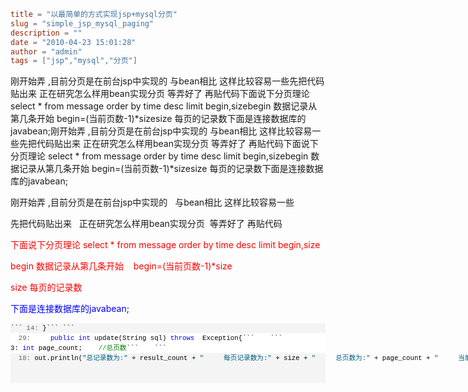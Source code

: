 ```toml
title = "以最简单的方式实现jsp+mysql分页"
slug = "simple_jsp_mysql_paging"
description = ""
date = "2010-04-23 15:01:28"
author = "admin"
tags = ["jsp","mysql","分页"]
```

刚开始弄 ,目前分页是在前台jsp中实现的   与bean相比 这样比较容易一些先把代码贴出来   正在研究怎么样用bean实现分页  等弄好了 再贴代码下面说下分页理论 select * from message order by time desc limit begin,sizebegin 数据记录从第几条开始    begin=(当前页数-1)*sizesize 每页的记录数下面是连接数据库的javabean;刚开始弄 ,目前分页是在前台jsp中实现的   与bean相比 这样比较容易一些先把代码贴出来   正在研究怎么样用bean实现分页  等弄好了 再贴代码下面说下分页理论 select * from message order by time desc limit begin,sizebegin 数据记录从第几条开始    begin=(当前页数-1)*sizesize 每页的记录数下面是连接数据库的javabean;


<!--more-->

<p>刚开始弄 ,目前分页是在前台jsp中实现的&#160;&#160; 与bean相比 这样比较容易一些</p>  <p>先把代码贴出来&#160;&#160; 正在研究怎么样用bean实现分页&#160; 等弄好了 再贴代码</p>  <p><font color="#ff0000">下面说下分页理论 select * from message order by time desc limit begin,size</font></p>  <p><font color="#ff0000">begin 数据记录从第几条开始&#160;&#160;&#160; </font><font color="#ff0000">begin=(当前页数-1)*size</font></p>  <p><font color="#ff0000">size 每页的记录数</font></p>  <p><font color="#0000ff">下面是连接数据库的javabean;</font></p>  <p><font color="#0000ff"></font></p>  <div id="codeSnippetWrapper">   <div style="border-bottom-style: none; text-align: left; padding-bottom: 0px; line-height: 12pt; border-right-style: none; background-color: #f4f4f4; padding-left: 0px; width: 100%; padding-right: 0px; font-family: &#39;Courier New&#39;, courier, monospace; direction: ltr; border-top-style: none; color: black; font-size: 8pt; border-left-style: none; overflow: visible; padding-top: 0px" id="codeSnippet">     ```    <pr
e style="border-bottom-style: none; text-align: left; padding-bottom: 0px; line-height: 12pt; border-right-style: none; background-color: #f4f4f4; margin: 0em; padding-left: 0px; width: 100%; padding-right: 0px; font-family: &#39;Courier New&#39;, courier, monospace; direction: ltr; border-top-style: none; color: black; font-size: 8pt; border-left-style: none; overflow: visible; padding-top: 0px"><span style="color: #606060" id="lnum14">  14:</span>     }```<!--CRLF-->    ```    <pre style="border-bottom-style: none; text-align: left; padding-bottom: 0px; line-height: 12pt; border-right-style: none; background-color: white; margin: 0em; padding-left: 0px; width: 100%; padding-right: 0px; font-family: &#39;Courier New&#39;, courier, monospace; direction: ltr; border-top-style: none; color: black;
font-size: 8pt; border-left-style: none; overflow: visible; padding-top: 0px"><span style="color: #606060" id="lnum29">  29:</span>     <span style="color: #0000ff">public</span> <span style="color: #0000ff">int</span> update(String sql) <span style="color: #0000ff">throws</span>  Exception{```<!--CRLF-->    ```
3:</span> <span style="color: #0000ff">int</span> page_count;    <span style="color: #008000">//总页数</span>```<!--CRLF-->    ```    <pre style="border-bottom-style: none; text-align: left; padding-bottom: 0px; line-height: 12pt; border-right-style: none; background-color: #f4f4f4; margin: 0em; padding-left: 0px; width: 100%; padding-right: 0px; font-family: &#39;Courier New&#39;, courier, monospace; direction: ltr; border-top-style: none; color: black; font-size: 8pt; border-left-
style: none; overflow: visible; padding-top: 0px"><span style="color: #606060" id="lnum18">  18:</span> out.println(<span style="color: #006080">&quot;总记录数为:&quot;</span> + result_count + <span style="color: #006080">&quot;     每页记录数为:&quot;</span> + size + <span style="color: #006080">&quot;     总页数为:&quot;</span> + page_count + <span style="color: #006080">&quot;     当前是第&quot;</span> + p + <span style="color: #006080">&quot;页&quot;</span>);```<!--CRLF-->    ```  33:</
span> &lt;tr&gt;&lt;td colspan=<span style="color: #006080">&quot;2&quot;</span>&gt;&lt;%=rs.getString(5)%&gt;&lt;/td&gt;&lt;/tr&gt;```<!--CRLF-->    ```
